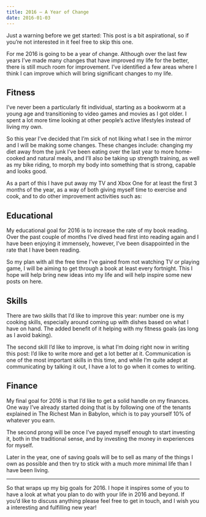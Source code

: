 ```yaml
---
title: 2016 — A Year of Change
date: 2016-01-03
---
```


Just a warning before we get started: This post is a bit aspirational, so if you’re not interested in it feel free to skip this one.

For me 2016 is going to be a year of change. Although over the last few years I’ve made many changes that have improved my life for the better, there is still much room for improvement. I’ve identified a few areas where I think I can improve which will bring significant changes to my life.

## Fitness

I’ve never been a particularly fit individual, starting as a bookworm at a young age and transitioning to video games and movies as I got older. I spent a lot more time looking at other people’s active lifestyles instead of living my own.

So this year I’ve decided that I’m sick of not liking what I see in the mirror and I will be making some changes. These changes include: changing my diet away from the junk I’ve been eating over the last year to more home-cooked and natural meals, and I’ll also be taking up strength training, as well as my bike riding, to morph my body into something that is strong, capable and looks good.

As a part of this I have put away my TV and Xbox One for at least the first 3 months of the year, as a way of both giving myself time to exercise and cook, and to do other improvement activities such as:

## Educational

My educational goal for 2016 is to increase the rate of my book reading. Over the past couple of months I’ve dived head first into reading again and I have been enjoying it immensely, however, I’ve been disappointed in the rate that I have been reading.

So my plan with all the free time I’ve gained from not watching TV or playing game, I will be aiming to get through a book at least every fortnight. This I hope will help bring new ideas into my life and will help inspire some new posts on here.

## Skills

There are two skills that I’d like to improve this year: number one is my cooking skills, especially around coming up with dishes based on what I have on hand. The added benefit of it helping with my fitness goals (as long as I avoid baking).

The second skill I’d like to improve, is what I’m doing right now in writing this post: I’d like to write more and get a lot better at it. Communication is one of the most important skills in this time, and while I’m quite adept at communicating by talking it out, I have a lot to go when it comes to writing.

## Finance

My final goal for 2016 is that I’d like to get a solid handle on my finances. One way I’ve already started doing that is by following one of the tenants explained in The Richest Man in Babylon, which is to pay yourself 10% of whatever you earn.

The second prong will be once I’ve payed myself enough to start investing it, both in the traditional sense, and by investing the money in experiences for myself.

Later in the year, one of saving goals will be to sell as many of the things I own as possible and then try to stick with a much more minimal life than I have been living.

---

So that wraps up my big goals for 2016. I hope it inspires some of you to have a look at what you plan to do with your life in 2016 and beyond. If you’d like to discuss anything please feel free to get in touch, and I wish you a interesting and fulfilling new year!
